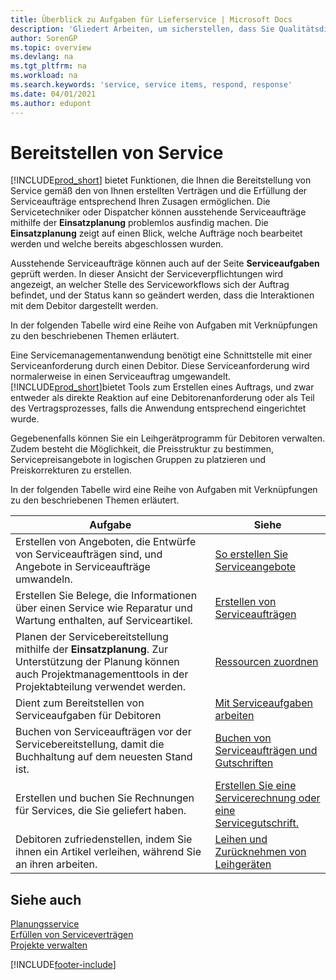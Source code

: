 ```yaml
---
title: Überblick zu Aufgaben für Lieferservice | Microsoft Docs
description: 'Gliedert Arbeiten, um sicherstellen, dass Sie Qualitätsdienst liefern und Verträgen mit Debitoren gerecht werden.'
author: SorenGP
ms.topic: overview
ms.devlang: na
ms.tgt_pltfrm: na
ms.workload: na
ms.search.keywords: 'service, service items, respond, response'
ms.date: 04/01/2021
ms.author: edupont
---
```

# <a name="delivering-service"></a><a name="delivering-service"></a><a name="delivering-service"></a>Bereitstellen von Service
[!INCLUDE[prod_short](includes/prod_short.md)] bietet Funktionen, die Ihnen die Bereitstellung von Service gemäß den von Ihnen erstellten Verträgen und die Erfüllung der Serviceaufträge entsprechend Ihren Zusagen ermöglichen. Die Servicetechniker oder Dispatcher können ausstehende Serviceaufträge mithilfe der **Einsatzplanung** problemlos ausfindig machen. Die **Einsatzplanung** zeigt auf einen Blick, welche Aufträge noch bearbeitet werden und welche bereits abgeschlossen wurden.  
  
Ausstehende Serviceaufträge können auch auf der Seite **Serviceaufgaben** geprüft werden. In dieser Ansicht der Serviceverpflichtungen wird angezeigt, an welcher Stelle des Serviceworkflows sich der Auftrag befindet, und der Status kann so geändert werden, dass die Interaktionen mit dem Debitor dargestellt werden.  
  
In der folgenden Tabelle wird eine Reihe von Aufgaben mit Verknüpfungen zu den beschriebenen Themen erläutert.   

Eine Servicemanagementanwendung benötigt eine Schnittstelle mit einer Serviceanforderung durch einen Debitor. Diese Serviceanforderung wird normalerweise in einen Serviceauftrag umgewandelt. [!INCLUDE[prod_short](includes/prod_short.md)]bietet Tools zum Erstellen eines Auftrags, und zwar entweder als direkte Reaktion auf eine Debitorenanforderung oder als Teil des Vertragsprozesses, falls die Anwendung entsprechend eingerichtet wurde.  
  
Gegebenenfalls können Sie ein Leihgerätprogramm für Debitoren verwalten. Zudem besteht die Möglichkeit, die Preisstruktur zu bestimmen, Servicepreisangebote in logischen Gruppen zu platzieren und Preiskorrekturen zu erstellen.  
  
In der folgenden Tabelle wird eine Reihe von Aufgaben mit Verknüpfungen zu den beschriebenen Themen erläutert.   
  
|**Aufgabe**|**Siehe**|  
|------------|-------------|  
|Erstellen von Angeboten, die Entwürfe von Serviceaufträgen sind, und Angebote in Serviceaufträge umwandeln.|[So erstellen Sie Serviceangebote](service-how-to-create-service-quotes.md)|
|Erstellen Sie Belege, die Informationen über einen Service wie Reparatur und Wartung enthalten, auf Serviceartikel.|[Erstellen von Serviceaufträgen](service-how-to-create-service-orders.md)|
|Planen der Servicebereitstellung mithilfe der **Einsatzplanung**. Zur Unterstützung der Planung können auch Projektmanagementtools in der Projektabteilung verwendet werden.|[Ressourcen zuordnen](service-how-to-allocate-resources.md)|  
|Dient zum Bereitstellen von Serviceaufgaben für Debitoren|[Mit Serviceaufgaben arbeiten](service-how-to-work-on-service-tasks.md)|  
|Buchen von Serviceaufträgen vor der Servicebereitstellung, damit die Buchhaltung auf dem neuesten Stand ist.|[Buchen von Serviceaufträgen und Gutschriften](service-how-to-post-service-orders.md)|  
|Erstellen und buchen Sie Rechnungen für Services, die Sie geliefert haben.|[Erstellen Sie eine Servicerechnung oder eine Servicegutschrift.](service-how-create-invoices.md)|  
|Debitoren zufriedenstellen, indem Sie ihnen ein Artikel verleihen, während Sie an ihren arbeiten.| [Leihen und Zurücknehmen von Leihgeräten](service-how-to-lend-receive-loaners.md)|
  
## <a name="see-also"></a><a name="see-also"></a><a name="see-also"></a>Siehe auch
[Planungsservice](service-plan-service.md)  
[Erfüllen von Serviceverträgen](service-fulfill-service-contracts.md)  
[Projekte verwalten](projects-manage-projects.md)  


[!INCLUDE[footer-include](includes/footer-banner.md)]
